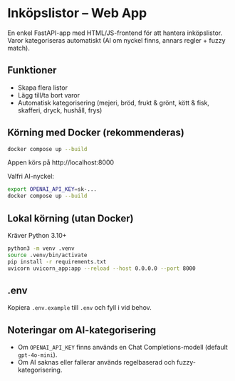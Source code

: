 # Inköpslistor – Web App

En enkel FastAPI-app med HTML/JS-frontend för att hantera inköpslistor. Varor kategoriseras automatiskt (AI om nyckel finns, annars regler + fuzzy match).

## Funktioner
- Skapa flera listor
- Lägg till/ta bort varor
- Automatisk kategorisering (mejeri, bröd, frukt & grönt, kött & fisk, skafferi, dryck, hushåll, frys)

## Körning med Docker (rekommenderas)
```bash
docker compose up --build
```
Appen körs på http://localhost:8000

Valfri AI-nyckel:
```bash
export OPENAI_API_KEY=sk-...
docker compose up --build
```

## Lokal körning (utan Docker)
Kräver Python 3.10+
```bash
python3 -m venv .venv
source .venv/bin/activate
pip install -r requirements.txt
uvicorn uvicorn_app:app --reload --host 0.0.0.0 --port 8000
```

## .env
Kopiera `.env.example` till `.env` och fyll i vid behov.

## Noteringar om AI-kategorisering
- Om `OPENAI_API_KEY` finns används en Chat Completions-modell (default `gpt-4o-mini`).
- Om AI saknas eller fallerar används regelbaserad och fuzzy-kategorisering.